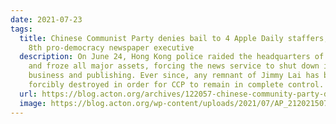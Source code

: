 ```yaml
---
date: 2021-07-23
tags:
  title: Chinese Communist Party denies bail to 4 Apple Daily staffers, arrests
    8th pro-democracy newspaper executive
  description: On June 24, Hong Kong police raided the headquarters of Apple Daily
    and froze all major assets, forcing the news service to shut down its
    business and publishing. Ever since, any remnant of Jimmy Lai has been
    forcibly destroyed in order for CCP to remain in complete control.
  url: https://blog.acton.org/archives/122057-chinese-community-party-denies-bail-to-4-apple-daily-staffers-arrests-8th-pro-democracy-newspaper-executive.html
  image: https://blog.acton.org/wp-content/uploads/2021/07/AP_21202150700263.jpg
---
```

